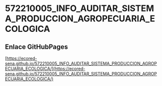 # **572210005_INFO_AUDITAR_SISTEMA_PRODUCCION_AGROPECUARIA_ECOLOGICA**

## **Enlace GitHubPages**

[https://ecored-sena.github.io/572210005_INFO_AUDITAR_SISTEMA_PRODUCCION_AGROPECUARIA_ECOLOGICA/](https://ecored-sena.github.io/572210005_INFO_AUDITAR_SISTEMA_PRODUCCION_AGROPECUARIA_ECOLOGICA/)

#
